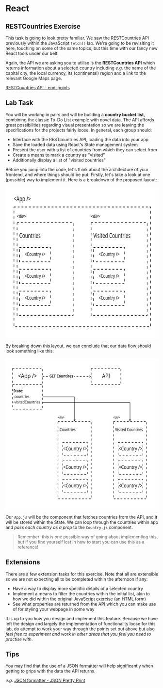 # React

## RESTCountries Exercise

This task is going to look pretty familiar. We saw the RESTCountries API previously within the JavaScript `fetch()` lab. We're going to be revisiting it here, touching on some of the same topics, but this time with our fancy new React tools under our belt.

Again, the API we are asking you to utilise is the **RESTCountries API** which returns information about a selected country including _e.g._ the name of the capital city, the local currency, its (continental) region and a link to the relevant Google Maps page.

[RESTCountries API - end-points](https://restcountries.com/#api-endpoints-v3)

## Lab Task

You will be working in pairs and will be building a **country bucket list**, combining the classic To-Do List example with novel data. The API affords great possibilities regarding visual presentation so we are leaving the specifications for the projects fairly loose. In general, each group should:

- Interface with the RESTcountries API, loading the data into your app
- Save the loaded data using React's State management system
- Present the user with a list of countries from which they can select from
- Create a means to mark a country as "visited"
- Additionally display a list of "visited countries"

Before you jump into the code, let's think about the architecture of your frontend, and where things should be put. Firstly, let's take a look at one (possible) way to implement it. Here is a breakdown of the proposed layout:

<img src="layout-breakdown.jpeg" alt="Layout breakdown" height="500" />

By breaking down this layout, we can conclude that our data flow should look something like this:

<img src="data-breakdown.jpeg" alt="Layout breakdown" height="500" />

Our `App.js` will be the component that fetches countries from the API, and it will be stored within the State. We can loop through the countries within app and _pass each country as a prop_ to the `Country.js` component.

> Remember: this is one possible way of going about implementing this, but if you find yourself lost in how to start you can use this as a reference!

## Extensions

There are a few extension tasks for this exercise. Note that all are extensible so we are not expecting all to be completed within the afternoon if any:

- Have a way to display more specific details of a selected country
- Implement a means to filter the countries within the initial list, akin to how we did within the original JavaScript exercise (an HTML form)
- See what properties are returned from the API which you can make use of for styling your webpage in some way

It is up to you how you design and implement this feature. Because we have left the design and largely the implementation of functionality loose for this lab, do attempt to work your way through the points set out above but also _feel free to experiment and work in other areas that you feel you need to practise with_.

## Tips

You may find that the use of a JSON formatter will help significantly when getting to grips with the data the API returns.

_e.g._ [JSON formatter - JSON Pretty Print](https://jsonformatter.org/json-pretty-print)
